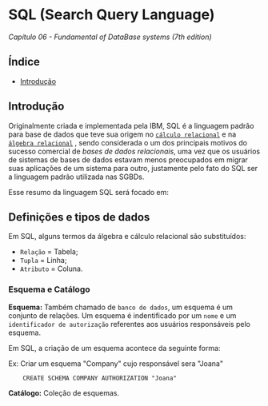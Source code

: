 # SQL (Search Query Language)
*Capítulo 06 - Fundamental of DataBase systems (7th edition)*

## Índice
- [Introdução](#introdução)

## Introdução
Originalmente criada e implementada pela IBM, SQL é a linguagem padrão para base de dados que teve sua origem no [`cálculo relacional`](#introdução) e na [`álgebra relacional`]() , sendo considerada o um dos principais motivos do sucesso comercial de *bases de dados relacionais*, uma vez que os usuários de sistemas de bases de dados estavam menos preocupados em migrar suas aplicações de um sistema para outro, justamente pelo fato do SQL ser a linguagem padrão utilizada nas SGBDs.

Esse resumo da linguagem SQL será focado em:

## Definições e tipos de dados
Em SQL, alguns termos da álgebra e cálculo relacional são substituídos:
- `Relação` = Tabela;
- `Tupla` = Linha;
- `Atributo` = Coluna.

### Esquema e Catálogo

**Esquema:** Também chamado de `banco de dados`, um esquema é um conjunto de relações. Um esquema é indentificado por um `nome` e um `identificador de autorização` referentes aos usuários responsáveis pelo esquema.

Em SQL, a criação de um esquema acontece da seguinte forma:

Ex: Criar um esquema "Company" cujo responsável sera "Joana"
```
    CREATE SCHEMA COMPANY AUTHORIZATION "Joana"
```
**Catálogo:** Coleção de esquemas.